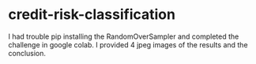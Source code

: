 # credit-risk-classification

I had trouble pip installing the RandomOverSampler and completed the challenge in google colab. I provided 4 jpeg images of the results and the conclusion. 